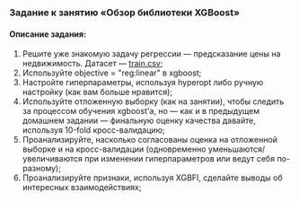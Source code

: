 ### Задание к занятию «Обзор библиотеки XGBoost»

#### Описание задания:

1. Решите уже знакомую задачу регрессии — предсказание цены на недвижимость. Датасет — [train.csv](http://https//www.kaggle.com/c/house-prices-advanced-regression-techniques/data);
2. Используйте objective = "reg:linear" в xgboost;
3. Настройте гиперпараметры, используя hyperopt либо ручную настройку (как вам больше нравится);
4. Используйте отложенную выборку (как на занятии), чтобы следить за процессом обучения xgboost'а, но — как и в предыдущем домашнем задании — финальную оценку качества давайте, используя 10-fold кросс-валидацию;
5. Проанализируйте, насколько согласованы оценка на отложенной выборке и на кросс-валидации (одновременно уменьшаются/увеличиваются при изменении гиперпараметров или ведут себя по-разному);
6. Проанализируйте признаки, используя XGBFI, сделайте выводы об интересных взаимодействиях;